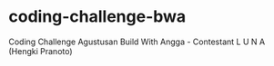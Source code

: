 # coding-challenge-bwa
 Coding Challenge Agustusan Build With Angga - Contestant L U N A (Hengki Pranoto)
